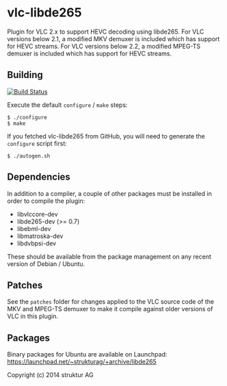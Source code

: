 # vlc-libde265

Plugin for VLC 2.x to support HEVC decoding using libde265. For VLC
versions below 2.1, a modified MKV demuxer is included which has support
for HEVC streams. For VLC versions below 2.2, a modified MPEG-TS demuxer
is included which has support for HEVC streams.


## Building

[![Build Status](https://travis-ci.org/strukturag/vlc-libde265.png?branch=master)](https://travis-ci.org/strukturag/vlc-libde265)

Execute the default `configure` / `make` steps:

    $ ./configure
    $ make

If you fetched vlc-libde265 from GitHub, you will need to generate the
`configure` script first:

    $ ./autogen.sh


## Dependencies

In addition to a compiler, a couple of other packages must be installed
in order to compile the plugin:
- libvlccore-dev
- libde265-dev (>= 0.7)
- libebml-dev
- libmatroska-dev
- libdvbpsi-dev

These should be available from the package management on any recent
version of Debian / Ubuntu.


## Patches

See the `patches` folder for changes applied to the VLC source code of
the MKV and MPEG-TS demuxer to make it compile against older versions of
VLC in this plugin.


## Packages

Binary packages for Ubuntu are available on Launchpad:
https://launchpad.net/~strukturag/+archive/libde265


Copyright (c) 2014 struktur AG
